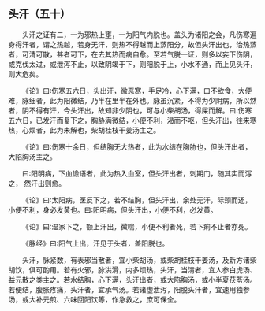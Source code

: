 ## 头汗（五十）


&emsp;&emsp;头汗之证有二，一为邪热上壅，一为阳气内脱也。盖头为诸阳之会，凡伤寒遍身得汗者，谓之热越，若身无汗，则热不得越而上蒸阳分，故但头汗出也，治热蒸者，可清可散，甚者可下，在去其热而病自愈。至若气脱一证，则多以妄下伤阴，或克伐太过，或泄泻不止，以致阴竭于下，则阳脱于上，小水不通，而上见头汗，则大危矣。

&emsp;&emsp;《论》曰∶伤寒五六日，头出汗，微恶寒，手足冷，心下满，口不欲食，大便难，脉细者，此为阳微结，乃半在里半在外也。脉虽沉紧，不得为少阴病，所以然者，阴不得有汗，今头汗出，故知非少阴也，可与小柴胡汤，得屎而解。曰∶伤寒五六日，已发汗而复下之，胸胁满微结，小便不利，渴而不呕，但头汗出，往来寒热，心烦者，此为未解也，柴胡桂枝干姜汤主之。

&emsp;&emsp;《论》曰∶伤寒十余日，但结胸无大热者，此为水结在胸胁也，但头汗出者，大陷胸汤主之。

&emsp;&emsp;曰∶阳明病，下血谵语者，此为热入血室，但头汗出者，刺期门，随其实而泻之， 然汗出则愈。

&emsp;&emsp;《论》曰∶太阳病，医反下之，若不结胸，但头汗出，余处无汗，际颈而还，小便不利，身必发黄也。曰∶阳明病，但头汗出，小便不利，必发黄。

&emsp;&emsp;《论》曰∶湿家下之，额上汗出，微喘，小便不利者死，若下痢不止者亦死。

&emsp;&emsp;《脉经》曰∶阳气上出，汗见于头者，盖阳脱也。

&emsp;&emsp;头汗，脉紧数，有表邪当散者，宜小柴胡汤，或柴胡桂枝干姜汤，及新方诸柴胡饮，俱可酌用。若有火邪，脉洪滑，内多烦热，头汗，当清者，宜人参白虎汤、益元散之类主之。若水结胸，心下满，头汗出者，或大陷胸汤，或小半夏茯苓汤。若便结，腹胀疼痛，头汗者，宜承气汤。若诸虚泄泻，阳脱头汗者，宜速用独参汤，或大补元煎、六味回阳饮等，作急救之，庶可保全。

